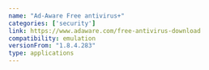 ```yaml
---
name: "Ad-Aware Free antivirus+"
categories: ['security']
link: https://www.adaware.com/free-antivirus-download
compatibility: emulation
versionFrom: "1.8.4.283"
type: applications
---
```



